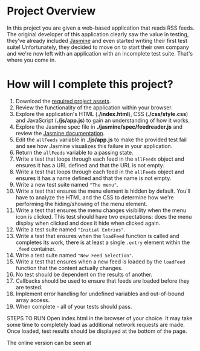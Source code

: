 # Project Overview

In this project you are given a web-based application that reads RSS feeds. The original developer of this application clearly saw the value in testing, they've already included [Jasmine](http://jasmine.github.io/) and even started writing their first test suite! Unfortunately, they decided to move on to start their own company and we're now left with an application with an incomplete test suite. That's where you come in.




# How will I complete this project?



1. Download the [required project assets](http://github.com/udacity/frontend-nanodegree-feedreader).
2. Review the functionality of the application within your browser.
3. Explore the application's HTML (**./index.html**), CSS (**./css/style.css**) and JavaScript (**./js/app.js**) to gain an understanding of how it works.
4. Explore the Jasmine spec file in **./jasmine/spec/feedreader.js** and review the [Jasmine documentation](http://jasmine.github.io).
5. Edit the `allFeeds` variable in **./js/app.js** to make the provided test fail and see how Jasmine visualizes this failure in your application.
6. Return the `allFeeds` variable to a passing state.
7. Write a test that loops through each feed in the `allFeeds` object and ensures it has a URL defined and that the URL is not empty.
8. Write a test that loops through each feed in the `allFeeds` object and ensures it has a name defined and that the name is not empty.
9. Write a new test suite named `"The menu"`.
10. Write a test that ensures the menu element is hidden by default. You'll have to analyze the HTML and the CSS to determine how we're performing the hiding/showing of the menu element.
11. Write a test that ensures the menu changes visibility when the menu icon is clicked. This test should have two expectations: does the menu display when clicked and does it hide when clicked again.
12. Write a test suite named `"Initial Entries"`.
13. Write a test that ensures when the `loadFeed` function is called and completes its work, there is at least a single `.entry` element within the `.feed` container.
14. Write a test suite named `"New Feed Selection"`.
15. Write a test that ensures when a new feed is loaded by the `loadFeed` function that the content actually changes.
16. No test should be dependent on the results of another.
17. Callbacks should be used to ensure that feeds are loaded before they are tested.
18. Implement error handling for undefined variables and out-of-bound array access.
19. When complete - all of your tests should pass. 

STEPS TO RUN
Open index.html in the browser of your choice. It may take some time to completely load as additional network requests are made. Once loaded, test results should be displayed at the bottom of the page.

The online version can be seen at
